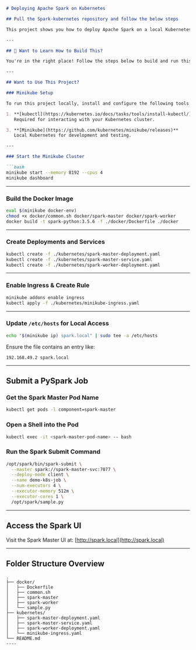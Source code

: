 ````markdown
# Deploying Apache Spark on Kubernetes

## Pull the Spark-kubernetes repository and follow the below steps

This project shows you how to deploy Apache Spark on a local Kubernetes cluster using Minikube.

---

## 🔧 Want to Learn How to Build This?

You're in the right place! Follow the steps below to build and run this project.

---

## Want to Use This Project?

### Minikube Setup

To run this project locally, install and configure the following tools:

1. **[kubectl](https://kubernetes.io/docs/tasks/tools/install-kubectl/)**  
   Required for interacting with your Kubernetes cluster.

3. **[Minikube](https://github.com/kubernetes/minikube/releases)**  
   Local Kubernetes for development and testing.

---

### Start the Minikube Cluster

```bash
minikube start --memory 8192 --cpus 4
minikube dashboard
````

---

### Build the Docker Image

```bash
eval $(minikube docker-env)
chmod +x docker/common.sh docker/spark-master docker/spark-worker
docker build -t spark-python:3.5.6 -f ./docker/Dockerfile ./docker
```

---

### Create Deployments and Services

```bash
kubectl create -f ./kubernetes/spark-master-deployment.yaml
kubectl create -f ./kubernetes/spark-master-service.yaml
kubectl create -f ./kubernetes/spark-worker-deployment.yaml
```

---

### Enable Ingress & Create Rule

```bash
minikube addons enable ingress
kubectl apply -f ./kubernetes/minikube-ingress.yaml
```

---

### Update `/etc/hosts` for Local Access

```bash
echo "$(minikube ip) spark.local" | sudo tee -a /etc/hosts
```

Ensure the file contains an entry like:

```
192.168.49.2 spark.local
```

---

## Submit a PySpark Job

### Get the Spark Master Pod Name

```bash
kubectl get pods -l component=spark-master
```

### Open a Shell into the Pod

```bash
kubectl exec -it <spark-master-pod-name> -- bash
```

### Run the Spark Submit Command

```bash
/opt/spark/bin/spark-submit \
  --master spark://spark-master-svc:7077 \
  --deploy-mode client \
  --name demo-k8s-job \
  --num-executors 4 \
  --executor-memory 512m \
  --executor-cores 1 \
  /opt/spark/sample.py
```

---

## Access the Spark UI

Visit the Spark Master UI at:
[http://spark.local](http://spark.local)

---

## Folder Structure Overview

```
.
├── docker/
│   ├── Dockerfile
│   ├── common.sh
│   ├── spark-master
│   ├── spark-worker
│   └── sample.py
├── kubernetes/
│   ├── spark-master-deployment.yaml
│   ├── spark-master-service.yaml
│   ├── spark-worker-deployment.yaml
│   └── minikube-ingress.yaml
└── README.md
----
```
